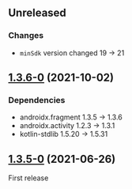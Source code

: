 ## Unreleased

### Changes

- `minSdk` version changed 19 → 21

## [1.3.6-0] (2021-10-02)

### Dependencies

- androidx.fragment 1.3.5 -> 1.3.6
- androidx.activity 1.2.3 -> 1.3.1
- kotlin-stdlib 1.5.20 -> 1.5.31

## [1.3.5-0] (2021-06-26)

First release


[1.3.6-0]: https://github.com/RedMadRobot/gears-android/compare/fragment-args-ktx-v1.3.6-0...fragment-ktx-v1.3.6-0
[1.3.5-0]: https://github.com/RedMadRobot/gears-android/compare/fragment-args-ktx-v1.3.5-0...fragment-ktx-v1.3.5-0
